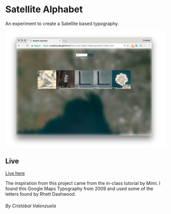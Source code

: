 # Satellite Alphabet

An experiment to create a Satellite based typography.

![Satellite Alphabet ](https://raw.githubusercontent.com/cvalenzuela/Data-and-Digital-Mapping/master/week1/assets/images/demo.jpg)

## Live

[Live here](https://cvalenzuela.github.io/Data-and-Digital-Mapping/week1/index.html)

The inspiration from this project came from the in-class tutorial by Mimi.
I found this Google Maps Typography from 2009 and used some of the letters found by Rhett Dashwood.

###### By Cristóbal Valenzuela
